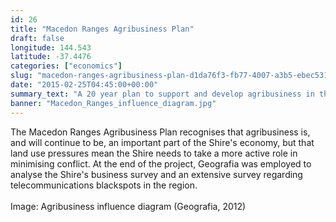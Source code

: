 ```yaml
---
id: 26
title: "Macedon Ranges Agribusiness Plan"
draft: false
longitude: 144.543
latitude: -37.4476
categories: ["economics"]
slug: "macedon-ranges-agribusiness-plan-d1da76f3-fb77-4007-a3b5-ebec5310bbe5"
date: "2015-02-25T04:45:00+00:00"
summary_text: "A 20 year plan to support and develop agribusiness in the Shire"
banner: "Macedon_Ranges_influence_diagram.jpg"
---
```


The Macedon Ranges Agribusiness Plan recognises that agribusiness is, and will continue to be, an important part of the Shire's economy, but that land use pressures mean the Shire needs to take a more active role in minimising conflict. At the end of the project, Geografia was employed to analyse the Shire's business survey and an extensive survey regarding telecommunications blackspots in the region.<br><br><span class="wysiwyg-color-silver">Image: Agribusiness influence diagram (Geografia, 2012)</span>
